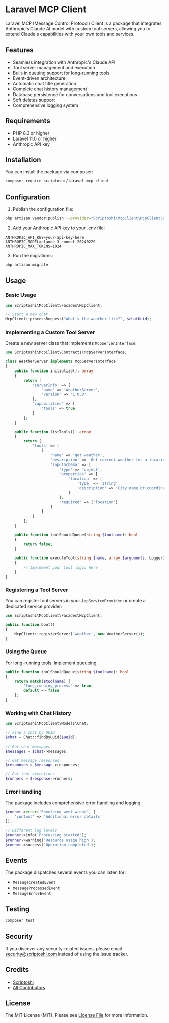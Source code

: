 # Laravel MCP Client

Laravel MCP (Message Control Protocol) Client is a package that integrates Anthropic's Claude AI model with custom tool servers, allowing you to extend Claude's capabilities with your own tools and services.

## Features

- Seamless integration with Anthropic's Claude API
- Tool server management and execution
- Built-in queuing support for long-running tools
- Event-driven architecture
- Automatic chat title generation
- Complete chat history management
- Database persistence for conversations and tool executions
- Soft deletes support
- Comprehensive logging system

## Requirements

- PHP 8.3 or higher
- Laravel 11.0 or higher
- Anthropic API key

## Installation

You can install the package via composer:

```bash
composer require scriptoshi/laravel-mcp-client
```

## Configuration

1. Publish the configuration file:

```bash
php artisan vendor:publish --provider="Scriptoshi\McpClient\McpClientServiceProvider"
```

2. Add your Anthropic API key to your .env file:

```env
ANTHROPIC_API_KEY=your-api-key-here
ANTHROPIC_MODEL=claude-3-sonnet-20240229
ANTHROPIC_MAX_TOKENS=1024
```

3. Run the migrations:

```bash
php artisan migrate
```

## Usage

### Basic Usage

```php
use Scriptoshi\McpClient\Facades\McpClient;

// Start a new chat
McpClient::processRequest("What's the weather like?", $chatUuid);
```

### Implementing a Custom Tool Server

Create a new server class that implements `McpServerInterface`:

```php
use Scriptoshi\McpClient\Contracts\McpServerInterface;

class WeatherServer implements McpServerInterface
{
    public function initialize(): array
    {
        return [
            'serverInfo' => [
                'name' => 'WeatherServer',
                'version' => '1.0.0'
            ],
            'capabilities' => [
                'tools' => true
            ]
        ];
    }

    public function listTools(): array
    {
        return [
            'tools' => [
                [
                    'name' => 'get_weather',
                    'description' => 'Get current weather for a location',
                    'inputSchema' => [
                        'type' => 'object',
                        'properties' => [
                            'location' => [
                                'type' => 'string',
                                'description' => 'City name or coordinates'
                            ]
                        ],
                        'required' => ['location']
                    ]
                ]
            ]
        ];
    }

    public function toolShouldQueue(string $toolname): bool
    {
        return false;
    }

    public function executeTool(string $name, array $arguments, LoggerInterface $logger): array
    {
        // Implement your tool logic here
    }
}
```

### Registering a Tool Server

You can register tool servers in your `AppServiceProvider` or create a dedicated service provider:

```php
use Scriptoshi\McpClient\Facades\McpClient;

public function boot()
{
    McpClient::registerServer('weather', new WeatherServer());
}
```

### Using the Queue

For long-running tools, implement queueing:

```php
public function toolShouldQueue(string $toolname): bool
{
    return match($toolname) {
        'long_running_process' => true,
        default => false
    };
}
```

### Working with Chat History

```php
use Scriptoshi\McpClient\Models\Chat;

// Find a chat by UUID
$chat = Chat::findByUuid($uuid);

// Get chat messages
$messages = $chat->messages;

// Get message responses
$responses = $message->responses;

// Get tool executions
$runners = $response->runners;
```

### Error Handling

The package includes comprehensive error handling and logging:

```php
$runner->error('Something went wrong', [
    'context' => 'Additional error details'
]);

// Different log levels
$runner->info('Processing started');
$runner->warning('Resource usage high');
$runner->success('Operation completed');
```

## Events

The package dispatches several events you can listen for:

- `MessageCreatedEvent`
- `MessageProcessedEvent`
- `MessageErrorEvent`

## Testing

```bash
composer test
```

## Security

If you discover any security-related issues, please email security@scriptoshi.com instead of using the issue tracker.

## Credits

- [Scriptoshi](https://github.com/scriptoshi)
- [All Contributors](../../contributors)

## License

The MIT License (MIT). Please see [License File](LICENSE.md) for more information.